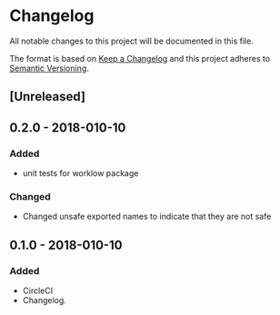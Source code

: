 # Changelog
All notable changes to this project will be documented in this file.

The format is based on [Keep a Changelog](http://keepachangelog.com/en/1.0.0/)
and this project adheres to [Semantic Versioning](http://semver.org/spec/v2.0.0.html).

## [Unreleased]

## 0.2.0 - 2018-010-10
### Added
- unit tests for worklow package

### Changed
- Changed unsafe exported names to indicate that they are not safe

## 0.1.0 - 2018-010-10
### Added
- CircleCI
- Changelog.

